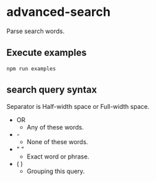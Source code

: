 # advanced-search

Parse search words.

## Execute examples

```
npm run examples
```

## search query syntax

Separator is Half-width space or Full-width space.

- OR
  - Any of these words.
- \-
  - None of these words.
- " "
  - Exact word or phrase.
- ( )
  - Grouping this query.
